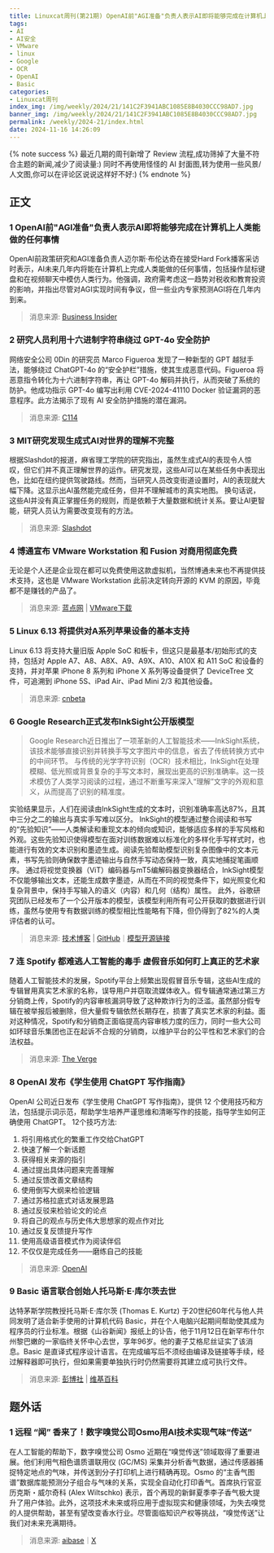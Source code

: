 ```yaml
---
title: Linuxcat周刊(第21期) OpenAI前"AGI准备"负责人表示AI即将能够完成在计算机上人类能做的任何事情
tags: 
- AI
- AI安全
- VMware
- linux
- Google
- OCR
- OpenAI
- Basic
categories: 
- Linuxcat周刊
index_img: /img/weekly/2024/21/141C2F3941ABC1085E8B4030CCC98AD7.jpg
banner_img: /img/weekly/2024/21/141C2F3941ABC1085E8B4030CCC98AD7.jpg
permalink: /weekly/2024-21/index.html
date: 2024-11-16 14:26:09
---
```

{% note success %}
最近几期的周刊新增了 Review 流程,成功筛掉了大量不符合主题的新闻,减少了阅读量:)
同时不再使用怪怪的 AI 封面图,转为使用一些风景/人文图,你可以在评论区说说这样好不好:)
{% endnote %}

## 正文

### 1 OpenAI前"AGI准备"负责人表示AI即将能够完成在计算机上人类能做的任何事情

OpenAI前政策研究和AGI准备负责人迈尔斯·布伦达奇在接受Hard Fork播客采访时表示，AI未来几年内将能在计算机上完成人类能做的任何事情，包括操作鼠标键盘和在视频聊天中模仿人类行为。他强调，政府需考虑这一趋势对税收和教育投资的影响，并指出尽管对AGI实现时间有争议，但一些业内专家预测AGI将在几年内到来。
> 消息来源: [Business Insider](https://www.yahoo.com/tech/openais-former-head-agi-readiness-194420038.html)

### 2 研究人员利用十六进制字符串绕过 GPT-4o 安全防护

网络安全公司 0Din 的研究员 Marco Figueroa 发现了一种新型的 GPT 越狱手法，能够绕过 ChatGPT-4o 的“安全护栏”措施，使其生成恶意代码。Figueroa 将恶意指令转化为十六进制字符串，再让 GPT-4o 解码并执行，从而突破了系统的防护。他成功指示 GPT-4o 编写出利用 CVE-2024-41110 Docker 验证漏洞的恶意程序。此方法揭示了现有 AI 安全防护措施的潜在漏洞。
> 消息来源: [C114](https://www.c114.com.cn/ai/5339/a1276969.html)

### 3 MIT研究发现生成式AI对世界的理解不完整

根据Slashdot的报道，麻省理工学院的研究指出，虽然生成式AI的表现令人惊叹，但它们并不真正理解世界的运作。研究发现，这些AI可以在某些任务中表现出色，比如在纽约提供驾驶路线。然而，当研究人员改变街道设置时，AI的表现就大幅下降。这显示出AI虽然能完成任务，但并不理解城市的真实地图。
换句话说，这些AI并没有真正掌握任务的规则，而是依赖于大量数据和统计关系。要让AI更智能，研究人员认为需要改变现有的方法。
> 消息来源: [Slashdot](https://slashdot.org/story/24/11/10/1911204/generative-ai-doesnt-have-a-coherent-understanding-of-the-world-mit-researchers-find)

### 4 博通宣布 VMware Workstation 和 Fusion 对商用彻底免费

无论是个人还是企业现在都可以免费使用这款虚拟机，当然博通未来也不再提供技术支持，这也是 VMware Workstation 此前决定转向开源的 KVM 的原因，毕竟都不是赚钱的产品了。
> 消息来源: [蓝点网](https://ourl.co/106569) | [VMware下载](https://blogs.vmware.com/cloud-foundation/2024/11/11/vmware-fusion-and-workstation-are-now-free-for-all-users/)

### 5 Linux 6.13 将提供对A系列苹果设备的基本支持

Linux 6.13 将支持大量旧版 Apple SoC 和板卡，但这只是最基本/初始形式的支持，包括对 Apple A7、A8、A8X、A9、A9X、A10、A10X 和 A11 SoC 和设备的支持，并对苹果 iPhone 8 系列和 iPhone X 系列等设备提供了 DeviceTree 文件，可追溯到 iPhone 5S、iPad Air、iPad Mini 2/3 和其他设备。
> 消息来源: [cnbeta](https://www.cnbeta.com.tw/articles/tech/1454462.htm)

### 6 Google Research正式发布InkSight公开版模型
>
> Google Research近日推出了一项革新的人工智能技术——InkSight系统，该技术能够直接识别并转换手写文字图片中的信息，省去了传统转换方式中的中间环节。
与传统的光学字符识别（OCR）技术相比，InkSight在处理模糊、低光照或背景复杂的手写文本时，展现出更高的识别准确率。这一技术模仿了人类学习阅读的过程，通过不断重写来深入“理解”文字的外观和意义，从而提高了识别的精准度。

实验结果显示，人们在阅读由InkSight生成的文本时，识别准确率高达87%，且其中三分之二的输出与真实手写难以区分。
InkSight的模型通过整合阅读和书写的“先验知识”——人类解读和重现文本的倾向或知识，能够适应多样的手写风格和外观。这些先验知识使得模型在面对训练数据难以标准化的多样化手写样式时，也能进行有效的文本识别和墨迹生成。阅读先验帮助模型识别复杂图像中的文本元素，书写先验则确保数字墨迹输出与自然手写动态保持一致，真实地捕捉笔画顺序。
通过将视觉变换器（ViT）编码器与mT5编解码器变换器结合，InkSight模型不仅能够输出文本，还能生成数字墨迹，从而在不同的视觉条件下，如光照变化和复杂背景中，保持手写输入的语义（内容）和几何（结构）属性。
此外，谷歌研究团队已经发布了一个公开版本的模型，该模型利用所有可公开获取的数据进行训练，虽然与使用专有数据训练的模型相比性能略有下降，但仍得到了82%的人类评估者的认可。
> 消息来源: [技术博客](https://charlieleee.github.io/publication/inksight/) | [GitHub](https://github.com/google-research/inksight)｜[模型开源链接](https://huggingface.co/Derendering/InkSight-Small-p)

### 7 连 Spotify 都难逃人工智能的毒手 虚假音乐如何盯上真正的艺术家

随着人工智能技术的发展，Spotify平台上频繁出现假冒音乐专辑，这些AI生成的专辑冒用真实艺术家的名称，误导用户并窃取流媒体收入。假专辑通常通过第三方分销商上传，Spotify的内容审核漏洞导致了这种欺诈行为的泛滥。虽然部分假专辑在被举报后被删除，但大量假专辑依然长期存在，损害了真实艺术家的利益。面对这种情况，Spotify和分销商正面临提高内容审核力度的压力，同时一些大公司如环球音乐集团也正在起诉不合规的分销商，以维护平台的公平性和艺术家们的合法权益。
> 消息来源: [The Verge](https://www.theverge.com/2024/11/14/24294995/spotify-ai-fake-albums-scam-distributors-metadata)

### 8 OpenAI 发布《学生使用 ChatGPT 写作指南》

OpenAI 公司近日发布《学生使用 ChatGPT 写作指南》，提供 12 个使用技巧和方法，包括提示词示范，帮助学生培养严谨思维和清晰写作的技能，指导学生如何正确使用 ChatGPT。
12个技巧方法:

1. 将引用格式化的繁重工作交给ChatGPT
2. 快速了解一个新话题
3. 获得相关来源的指引
4. 通过提出具体问题来完善理解
5. 通过反馈改善文章结构
6. 使用倒写大纲来检验逻辑
7. 通过苏格拉底式对话发展思路
8. 通过反驳来检验论文的论点
9. 将自己的观点与历史伟大思想家的观点作对比
10. 通过反复反馈提升写作
11. 使用高级语音模式作为阅读伴侣
12. 不仅仅是完成任务——磨练自己的技能

> 消息来源: [OpenAI](https://openai.com/chatgpt/use-cases/student-writing-guide/)

### 9 Basic 语言联合创始人托马斯·E·库尔茨去世

达特茅斯学院教授托马斯·E·库尔茨 (Thomas E. Kurtz) 于20世纪60年代与他人共同发明了适合新手使用的计算机代码 Basic，并在个人电脑兴起期间帮助使其成为程序员的行业标准。根据《山谷新闻》报纸上的讣告，他于11月12日在新罕布什尔州黎巴嫩的一家临终关怀中心去世，享年96岁。他的妻子艾格尼丝证实了该消息。Basic 是直译式程序设计语言。在完成编写后不须经由编译及链接等手续，经过解释器即可执行，但如果需要单独执行时仍然需要将其建立成可执行文件。
> 消息来源: [彭博社](https://www.bloomberg.com/news/articles/2024-11-14/thomas-kurtz-co-creator-of-computer-language-basic-dies-at-96) | [维基百科](https://zh.m.wikipedia.org/zh-cn/BASIC)

## 题外话

### 1 远程 “闻” 香来了！数字嗅觉公司Osmo用AI技术实现气味“传送”

在人工智能的帮助下，数字嗅觉公司 Osmo 近期在“嗅觉传送”领域取得了重要进展。他们利用气相色谱质谱联用仪 (GC/MS) 采集并分析香气数据，通过传感器捕捉特定地点的气味，并传送到分子打印机上进行精确再现。Osmo 的“主香气图谱”数据库能预测分子组合与气味的关系，实现全自动化打印香气。首席执行官亚历克斯・威尔奇科 (Alex Wiltschko) 表示，首个再现的新鲜夏季李子香气极大提升了用户体验。此外，这项技术未来或将应用于虚拟现实和健康领域，为失去嗅觉的人提供帮助，甚至有望改变香水行业。尽管面临知识产权等挑战，“嗅觉传送”让我们对未来充满期待。
> 消息来源: [aibase](https://www.aibase.com/zh/news/12934)｜[X](https://x.com/awiltschko/status/1851327552490733686)
